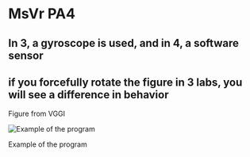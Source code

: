 # MsVr PA4

## In 3, a gyroscope is used, and in 4, a software sensor


## if you forcefully rotate the figure in 3 labs, you will see a difference in behavior


Figure from VGGI


![Example of the program](./photo/photo.gif)

Example of the program